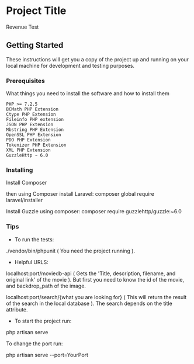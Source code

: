 # Project Title

Revenue Test

## Getting Started

These instructions will get you a copy of the project up and running on your local machine for development and testing purposes. 

### Prerequisites

What things you need to install the software and how to install them

```
PHP >= 7.2.5
BCMath PHP Extension
Ctype PHP Extension
Fileinfo PHP extension
JSON PHP Extension
Mbstring PHP Extension
OpenSSL PHP Extension
PDO PHP Extension
Tokenizer PHP Extension
XML PHP Extension
GuzzleHttp ~ 6.0

```

### Installing

Install Composer 

then using Composer install Laravel: 
composer global require laravel/installer

Install Guzzle using composer:
composer require guzzlehttp/guzzle:~6.0


### Tips

* To run the tests:

./vendor/bin/phpunit ( You need the project running ).

* Helpful URLS:

localhost:port/moviedb-api ( Gets the 'Title, description, filename, and original link' of the movie ).
But first you need to know the id of the movie, and backdrop_path of the image.

localhost:port/search/{what you are looking for} ( This will return the result of the search in the local database ).
The search depends on the title attribute.


* To start the project run:

php artisan serve

To change the port run:

php artisan serve --port=YourPort

